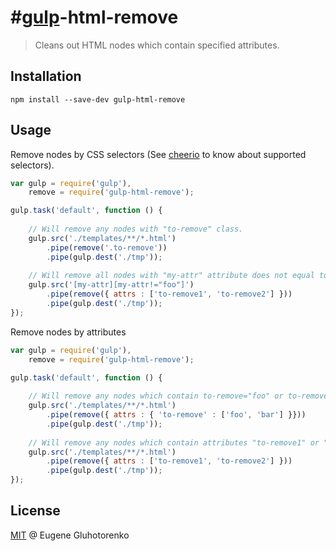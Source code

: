 #[gulp](https://github.com/wearefractal/gulp)-html-remove
==============

> Cleans out HTML nodes which contain specified attributes.

## Installation

```
npm install --save-dev gulp-html-remove
```
## Usage

Remove nodes by CSS selectors (See [cheerio](https://https://github.com/cheeriojs/cheerio) to know about supported selectors).

```js
var gulp = require('gulp'),
    remove = require('gulp-html-remove');

gulp.task('default', function () {
    
    // Will remove any nodes with "to-remove" class.
    gulp.src('./templates/**/*.html')
        .pipe(remove('.to-remove'))
        .pipe(gulp.dest('./tmp'));
        
    // Will remove all nodes with "my-attr" attribute does not equal to "foo"
    gulp.src('[my-attr][my-attr!="foo"]')
        .pipe(remove({ attrs : ['to-remove1', 'to-remove2'] }))
        .pipe(gulp.dest('./tmp'));
});
```

Remove nodes by attributes

```js
var gulp = require('gulp'),
    remove = require('gulp-html-remove');

gulp.task('default', function () {
    
    // Will remove any nodes which contain to-remove="foo" or to-remove="bar" attributes.
    gulp.src('./templates/**/*.html')
        .pipe(remove({ attrs : { 'to-remove' : ['foo', 'bar'] }}))
        .pipe(gulp.dest('./tmp'));
        
    // Will remove any nodes which contain attributes "to-remove1" or "to-remove2" with any values. 
    gulp.src('./templates/**/*.html')
        .pipe(remove({ attrs : ['to-remove1', 'to-remove2'] }))
        .pipe(gulp.dest('./tmp'));
});
```

## License

[MIT](http://en.wikipedia.org/wiki/MIT_License) @ Eugene Gluhotorenko
